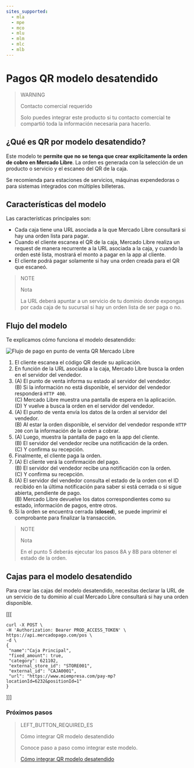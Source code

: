 ```yaml
---
sites_supported:
  - mla
  - mpe
  - mco
  - mlu
  - mlm
  - mlc
  - mlb
---
```


# Pagos QR modelo desatendido

> WARNING
>
> Contacto comercial requerido
>
> Solo puedes integrar este producto si tu contacto comercial te compartió toda la información necesaria para hacerlo.

## ¿Qué es QR por modelo desatendido?

Este modelo te **permite que no se tenga que crear explícitamente la orden de cobro en Mercado Libre**. La orden es generada con la selección de un producto o servicio y el escaneo del QR de la caja. 

Se recomienda para estaciones de servicios, máquinas expendedoras o para sistemas integrados con múltiples billeteras.

## Características del modelo 

Las características principales son: 

- Cada caja tiene una URL asociada a la que Mercado Libre consultará si hay una orden lista para pagar.
- Cuando el cliente escanea el QR de la caja, Mercado Libre realiza un request de manera recurrente a la URL asociada a la caja, y cuando la orden esté lista, mostrará el monto a pagar en la app al cliente.
- El cliente podrá pagar solamente si hay una orden creada para el QR que escaneó.

> NOTE
> 
> Nota
> 
> La URL deberá apuntar a un servicio de tu dominio donde expongas por cada caja de tu sucursal si hay un orden lista de ser paga o no.

## Flujo del modelo

Te explicamos cómo funciona el modelo desatendido: 

![Flujo de pago en punto de venta QR Mercado Libre](/images/mobile/qr-gas-station-flow.es.png)


1. El cliente escanea el código QR desde su aplicación.
2. En función de la URL asociada a la caja, Mercado Libre busca la orden en el servidor del vendedor.
3. (A) El punto de venta informa su estado al servidor del vendedor.<br/>
   (B) Si la información no está disponible, el servidor del vendedor responderá `HTTP 400`.<br/>
   (C) Mercado Libre muestra una pantalla de espera en la aplicación.<br/>
   (D) Y vuelve a busca la orden en el servidor del vendedor. 
4. (A) El punto de venta envía los datos de la orden al servidor del vendedor.<br/>
   (B) Al estar la orden disponible, el servidor del vendedor responde `HTTP 200` con la información de la orden a cobrar.
5. (A) Luego, muestra la pantalla de pago en la app del cliente.<br/>
   (B) El servidor del vendedor recibe una notificación de la orden.<br/>
   (C) Y confirma su recepción. 
6. Finalmente, el cliente paga la orden. 
7. (A) El cliente verá la confirmación del pago.<br/>
   (B) El servidor del vendedor recibe una notificación con la orden.<br/> 
   (C) Y confirma su recepción. 
8. (A) El servidor del vendedor consulta el estado de la orden con el ID recibido en la última notificación para saber si está cerrada o si sigue abierta, pendiente de pago.<br/>
   (B) Mercado Libre devuelve los datos correspondientes como su estado, información de pagos, entre otros.
9. Si la orden se encuentra cerrada (**closed**), se puede imprimir el comprobante para finalizar la transacción.

> NOTE
> 
> Nota
> 
> En el punto 5 deberás ejecutar los pasos 8A y 8B para obtener el estado de la orden.

## Cajas para el modelo desatendido

Para crear las cajas del modelo desatendido, necesitas declarar la URL de un servicio de tu dominio al cual Mercado Libre consultará si hay una orden disponible.

[[[
 ```curl
curl -X POST \
-H 'Authorization: Bearer PROD_ACCESS_TOKEN' \
https://api.mercadopago.com/pos \
-d \
{
  "name":"Caja Principal", 
  "fixed_amount": true,
  "category": 621102,
  "external_store_id": "STORE001",
  "external_id": "CAJA0001",
  "url": "https://www.miempresa.com/pay-mp?locationId=6232&positionId=1"
}
```
]]]


### Próximos pasos


> LEFT_BUTTON_REQUIRED_ES
>
> Cómo integrar QR modelo desatendido
>
> Conoce paso a paso como integrar este modelo.
>
> [Cómo integrar QR modelo desatendido](https://www.mercadopago[FAKER][URL][DOMAIN]/developers/es/guides/in-person-payments/qr-code/qr-unattended/qr-unattended-part-b)


